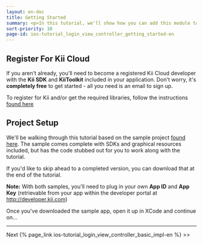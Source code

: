 ```yaml
---
layout: en-doc
title: Getting Started
summary: <p>In this tutorial, we'll show how you can add this module to your application and customize it to make it your own. In order to follow along, we recommend a few small preparations below</p>
sort-priority: 10
page-id: ios-tutorial_login_view_controller_getting_started-en
---
```

## Register For Kii Cloud

If you aren't already, you'll need to become a registered Kii Cloud developer
with the **Kii SDK** and **KiiToolkit** included in your application. Don't
worry, it's **completely free** to get started - all you need is an email to
sign up.

To register for Kii and/or get the required libraries, follow the instructions
[found here](https://github.com/KiiPlatform/KiiToolkit-iOS/wiki/Getting-Started)


## Project Setup

We'll be walking through this tutorial based on the sample project
[found here](http://blog.kii.com/downloads/KTLoginViewExample-Stubbed.zip).
The sample comes complete with SDKs and graphical resources included, but has
the code stubbed out for you to work along with the tutorial.

If you'd like to skip ahead to a completed version, you can download that at
the end of the tutorial. 

<p class="note">
<strong>Note:</strong> With both samples, you'll need to plug in your own
<strong>App ID</strong> and <strong>App Key</strong> (retrievable from your app
within the developer portal at
<a href="http://developer.kii.com">http://developer.kii.com</a>)
</p>

Once you've downloaded the sample app, open it up in XCode and continue on...

----

Next {% page_link ios-tutorial_login_view_controller_basic_impl-en %} &gt;&gt;

